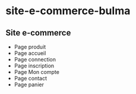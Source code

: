 # site-e-commerce-bulma

## Site e-commerce

<ul>

<li>Page produit</li>
<li>Page accueil</li>
<li>Page connection</li>
<li>Page inscription</li>
<li>Page Mon compte</li>
<li>Page contact</li>
<li>Page panier</li>

</ul>
